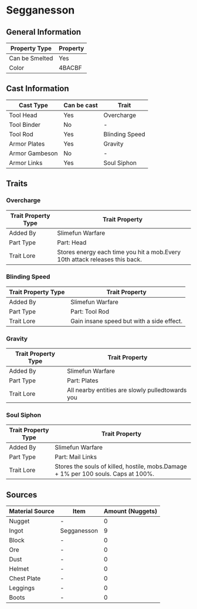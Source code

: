 # Segganesson

## General Information

| Property Type  | Property |
| -------------- | -------- |
| Can be Smelted | Yes      |
| Color          | 4BACBF   |

## Cast Information

| Cast Type      | Can be cast | Trait          |
| -------------- | ----------- | -------------- |
| Tool Head      | Yes         | Overcharge     |
| Tool Binder    | No          | -              |
| Tool Rod       | Yes         | Blinding Speed |
| Armor Plates   | Yes         | Gravity        |
| Armor Gambeson | No          | -              |
| Armor Links    | Yes         | Soul Siphon    |

## Traits

### Overcharge

| Trait Property Type | Trait Property                                                              |
| ------------------- | --------------------------------------------------------------------------- |
| Added By            | Slimefun Warfare                                                            |
| Part Type           | Part: Head                                                                  |
| Trait Lore          | Stores energy each time you hit a mob.Every 10th attack releases this back. |

### Blinding Speed

| Trait Property Type | Trait Property                            |
| ------------------- | ----------------------------------------- |
| Added By            | Slimefun Warfare                          |
| Part Type           | Part: Tool Rod                            |
| Trait Lore          | Gain insane speed but with a side effect. |

### Gravity

| Trait Property Type | Trait Property                                   |
| ------------------- | ------------------------------------------------ |
| Added By            | Slimefun Warfare                                 |
| Part Type           | Part: Plates                                     |
| Trait Lore          | All nearby entities are slowly pulledtowards you |

### Soul Siphon

| Trait Property Type | Trait Property                                                                     |
| ------------------- | ---------------------------------------------------------------------------------- |
| Added By            | Slimefun Warfare                                                                   |
| Part Type           | Part: Mail Links                                                                   |
| Trait Lore          | Stores the souls of killed, hostile, mobs.Damage + 1% per 100 souls. Caps at 100%. |

## Sources

| Material Source | Item        | Amount (Nuggets) |
| --------------- | ----------- | ---------------- |
| Nugget          | -           | 0                |
| Ingot           | Segganesson | 9                |
| Block           | -           | 0                |
| Ore             | -           | 0                |
| Dust            | -           | 0                |
| Helmet          | -           | 0                |
| Chest Plate     | -           | 0                |
| Leggings        | -           | 0                |
| Boots           | -           | 0                |
